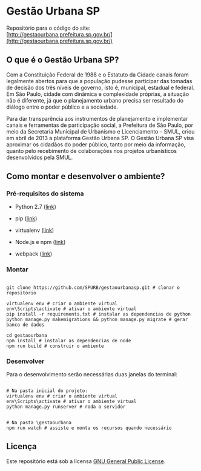 # Gestão Urbana SP

Repositório para o código do site: [http://gestaourbana.prefeitura.sp.gov.br/](http://gestaourbana.prefeitura.sp.gov.br/)


## O que é o Gestão Urbana SP?

Com a Constituição Federal de 1988 e o Estatuto da Cidade canais foram legalmente abertos para que a população pudesse participar das tomadas de decisão dos três níveis de governo, isto é, municipal, estadual e federal. Em São Paulo, cidade com dinâmica e complexidade próprias, a situação não é diferente, já que o planejamento urbano precisa ser resultado do diálogo entre o poder público e a sociedade.

Para dar transparência aos instrumentos de planejamento e implementar canais e ferramentas de participação social, a Prefeitura de São Paulo, por meio da Secretaria Municipal de Urbanismo e Licenciamento – SMUL, criou em abril de 2013 a plataforma Gestão Urbana SP. O Gestão Urbana SP visa aproximar os cidadãos do poder público, tanto por meio da informação, quanto pelo recebimento de colaborações nos projetos urbanísticos desenvolvidos pela SMUL.


## Como montar e desenvolver o ambiente?


### Pré-requisitos do sistema

- Python 2.7 ([link](https://www.python.org/downloads/))
- pip ([link](https://pypi.python.org/pypi/pip/))
- virtualenv ([link](https://pypi.python.org/pypi/virtualenv/))

- Node.js e npm ([link](https://nodejs.org/en/))
- webpack ([link](https://www.npmjs.com/package/webpack))


### Montar

```

git clone https://github.com/SPURB/gestaourbanasp.git # clonar o repositório

virtualenv env # criar o ambiente virtual
env\Scripts\activate # ativar o ambiente virtual
pip install -r requirements.txt # instalar as dependencias de python
python manage.py makemigrations && python manage.py migrate # gerar banco de dados

cd gestaourbana
npm install # instalar as dependencias de node
npm run build # construir o ambiente

```


### Desenvolver

Para o desenvolvimento serão necessárias duas janelas do terminal:

```

# Na pasta inicial do projeto:
virtualenv env # criar o ambiente virtual
env\Scripts\activate # ativar o ambiente virtual
python manage.py runserver # roda o servidor

```

```

# Na pasta \gestaourbana
npm run watch # assiste e monta os recursos quando necessário

```


## Licença

Este repositório está sob a licensa [GNU General Public License](https://www.gnu.org/licenses/gpl-3.0.en.html).
